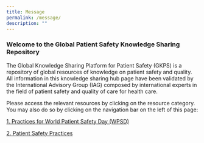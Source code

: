 ```yaml
---
title: Message
permalink: /message/
description: ""
---
```

### Welcome to the Global Patient Safety Knowledge Sharing Repository

The Global Knowledge Sharing Platform for Patient Safety (GKPS) is a repository of global resources of knowledge on patient safety and quality. All information in this knowledge sharing hub page have been validated by the International Advisory Group (IAG) composed by international experts in the field of patient safety and quality of care for health care.

Please access the relevant resources by clicking on the resource category. You may also do so by clicking on the navigation bar on the left of this page:

[1. Practices for World Patient Safety Day (WPSD)](/practicesforwpsd/)

[2. Patient Safety Practices](/patientsafetypractices/)